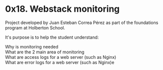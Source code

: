# 0x18. Webstack monitoring

Project developed by Juan Esteban Correa Pérez as part of the foundations program at Holberton School.

It's purpose is to help the student understand:

Why is monitoring needed<br />
What are the 2 main area of monitoring<br />
What are access logs for a web server (such as Nginx)<br />
What are error logs for a web server (such as Nginx)e<br />
